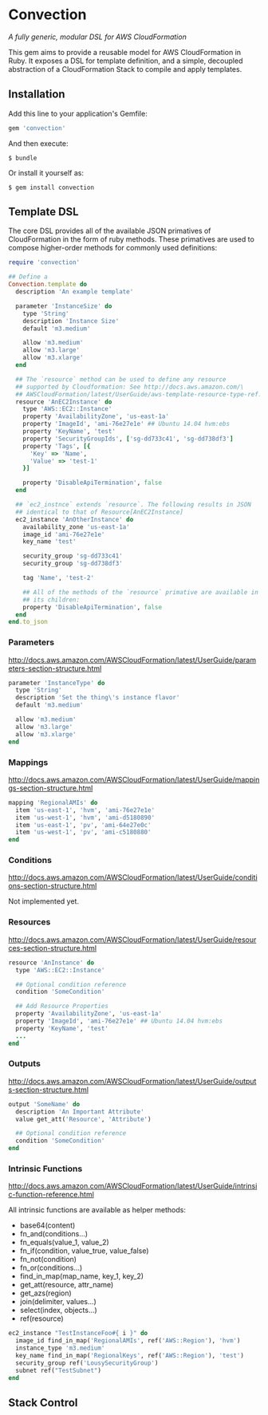 # Convection
_A fully generic, modular DSL for AWS CloudFormation_

This gem aims to provide a reusable model for AWS CloudFormation in Ruby. It exposes a DSL for template definition, and a simple, decoupled abstraction of a CloudFormation Stack to compile and apply templates.

## Installation
Add this line to your application's Gemfile:

```ruby
gem 'convection'
```

And then execute:

    $ bundle

Or install it yourself as:

    $ gem install convection

## Template DSL
The core DSL provides all of the available JSON primatives of CloudFormation in the form of ruby methods. These primatives are used to compose higher-order methods for commonly used definitions:

```ruby
require 'convection'

## Define a
Convection.template do
  description 'An example template'

  parameter 'InstanceSize' do
    type 'String'
    description 'Instance Size'
    default 'm3.medium'

    allow 'm3.medium'
    allow 'm3.large'
    allow 'm3.xlarge'
  end

  ## The `resource` method can be used to define any resource
  ## supported by Cloudformation: See http://docs.aws.amazon.com/\
  ## AWSCloudFormation/latest/UserGuide/aws-template-resource-type-ref.html
  resource 'AnEC2Instance' do
    type 'AWS::EC2::Instance'
    property 'AvailabilityZone', 'us-east-1a'
    property 'ImageId', 'ami-76e27e1e' ## Ubuntu 14.04 hvm:ebs
    property 'KeyName', 'test'
    property 'SecurityGroupIds', ['sg-dd733c41', 'sg-dd738df3']
    property 'Tags', [{
      'Key' => 'Name',
      'Value' => 'test-1'
    }]

    property 'DisableApiTermination', false
  end

  ## `ec2_instnce` extends `resource`. The following results in JSON
  ## identical to that of Resource[AnEC2Instance]
  ec2_instance 'AnOtherInstance' do
    availability_zone 'us-east-1a'
    image_id 'ami-76e27e1e'
    key_name 'test'

    security_group 'sg-dd733c41'
    security_group 'sg-dd738df3'

    tag 'Name', 'test-2'

    ## All of the methods of the `resource` primative are available in
    ## its children:
    property 'DisableApiTermination', false
  end
end.to_json
```

### Parameters
http://docs.aws.amazon.com/AWSCloudFormation/latest/UserGuide/parameters-section-structure.html

```ruby
parameter 'InstanceType' do
  type 'String'
  description 'Set the thing\'s instance flavor'
  default 'm3.medium'

  allow 'm3.medium'
  allow 'm3.large'
  allow 'm3.xlarge'
end
```

### Mappings
http://docs.aws.amazon.com/AWSCloudFormation/latest/UserGuide/mappings-section-structure.html

```ruby
mapping 'RegionalAMIs' do
  item 'us-east-1', 'hvm', 'ami-76e27e1e'
  item 'us-west-1', 'hvm', 'ami-d5180890'
  item 'us-east-1', 'pv', 'ami-64e27e0c'
  item 'us-west-1', 'pv', 'ami-c5180880'
end
```

### Conditions
http://docs.aws.amazon.com/AWSCloudFormation/latest/UserGuide/conditions-section-structure.html

Not implemented yet.

### Resources
http://docs.aws.amazon.com/AWSCloudFormation/latest/UserGuide/resources-section-structure.html

```ruby
resource 'AnInstance' do
  type 'AWS::EC2::Instance'

  ## Optional condition reference
  condition 'SomeCondition'

  ## Add Resource Properties
  property 'AvailabilityZone', 'us-east-1a'
  property 'ImageId', 'ami-76e27e1e' ## Ubuntu 14.04 hvm:ebs
  property 'KeyName', 'test'
  ...
end
```

### Outputs
http://docs.aws.amazon.com/AWSCloudFormation/latest/UserGuide/outputs-section-structure.html

```ruby
output 'SomeName' do
  description 'An Important Attribute'
  value get_att('Resource', 'Attribute')

  ## Optional condition reference
  condition 'SomeCondition'
end
```

### Intrinsic Functions
http://docs.aws.amazon.com/AWSCloudFormation/latest/UserGuide/intrinsic-function-reference.html

All intrinsic functions are available as helper methods:

 * base64(content)
 * fn_and(conditions...)
 * fn_equals(value_1, value_2)
 * fn_if(condition, value_true, value_false)
 * fn_not(condition)
 * fn_or(conditions...)
 * find_in_map(map_name, key_1, key_2)
 * get_att(resource, attr_name)
 * get_azs(region)
 * join(delimiter, values...)
 * select(index, objects...)
 * ref(resource)

```ruby
ec2_instance "TestInstanceFoo#{ i }" do
  image_id find_in_map('RegionalAMIs', ref('AWS::Region'), 'hvm')
  instance_type 'm3.medium'
  key_name find_in_map('RegionalKeys', ref('AWS::Region'), 'test')
  security_group ref('LousySecurityGroup')
  subnet ref("TestSubnet")
end
```

## Stack Control
